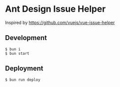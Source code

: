 # Ant Design Issue Helper

Inspired by https://github.com/vuejs/vue-issue-helper

## Development

```
$ bun i
$ bun start
```

## Deployment

```
$ bun run deploy
```
